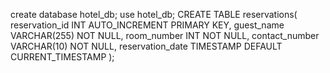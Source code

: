 

 create database hotel_db;
 use hotel_db;
  CREATE TABLE reservations(
    reservation_id INT AUTO_INCREMENT PRIMARY KEY,
    guest_name VARCHAR(255) NOT NULL,
    room_number INT NOT NULL,
    contact_number VARCHAR(10) NOT NULL,
    reservation_date TIMESTAMP DEFAULT CURRENT_TIMESTAMP
    );

    
 
